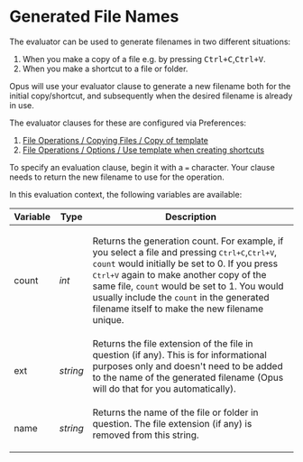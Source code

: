 # Generated File Names

The evaluator can be used to generate filenames in two different situations:

1.  When you make a copy of a file e.g. by pressing <kbd>Ctrl+C</kbd>,<kbd>Ctrl+V</kbd>.
2.  When you make a shortcut to a file or folder.

Opus will use your evaluator clause to generate a new filename both for the initial copy/shortcut, and subsequently when the desired filename is already in use.

The evaluator clauses for these are configured via Preferences:

1.  [File Operations / Copying Files / Copy of template](/Manual/preferences/preferences_categories/file_operations/copying_files/README.md)
2.  [File Operations / Options / Use template when creating shortcuts](/Manual/preferences/preferences_categories/file_operations/options.md)

To specify an evaluation clause, begin it with a `=` character. Your clause needs to return the new filename to use for the operation.

In this evaluation context, the following variables are available:

<table>
<thead><tr><th>
Variable</th><th>
Type</th><th>
Description
</th></tr></thead><tbody><tr><td>
count</td><td>

*int*</td><td>

Returns the generation count. For example, if you select a file and pressing <kbd>Ctrl+C</kbd>,<kbd>Ctrl+V</kbd>, `count` would initially be set to 0. If you press <kbd>Ctrl+V</kbd> again to make another copy of the same file, `count` would be set to 1. You would usually include the `count` in the generated filename itself to make the new filename unique.
</td></tr><tr><td>
ext</td><td>

*string*</td><td>
Returns the file extension of the file in question (if any). This is for informational purposes only and doesn't need to be added to the name of the generated filename (Opus will do that for you automatically).
</td></tr><tr><td>
name</td><td>

*string*</td><td>
Returns the name of the file or folder in question. The file extension (if any) is removed from this string.
</td></tr></tbody>
</table>

